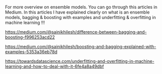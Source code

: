 For more overview on ensemble models. You can go through this articles in Medium. In this articles I have explained clearly on what is an ensemble models, bagging & boosting with examples and underfitting & overfitting in machine learning !!! 

https://medium.com/@sainikhilesh/difference-between-bagging-and-boosting-f996253acd22

https://medium.com/@sainikhilesh/boosting-and-bagging-explained-with-examples-5353a36eb78d

https://towardsdatascience.com/underfitting-and-overfitting-in-machine-learning-and-how-to-deal-with-it-6fe4a8a49dbf
